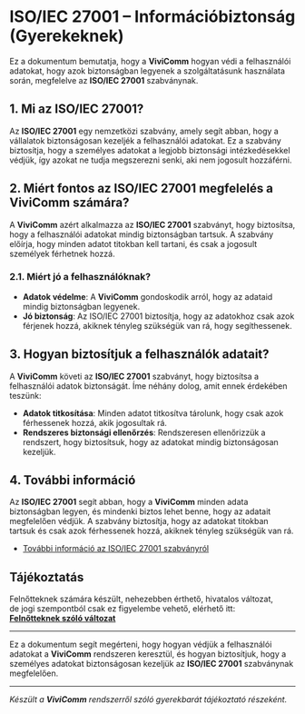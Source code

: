 # ISO/IEC 27001 – Információbiztonság (Gyerekeknek)

Ez a dokumentum bemutatja, hogy a **ViviComm** hogyan védi a felhasználói adatokat, hogy azok biztonságban legyenek a szolgáltatásunk használata során, megfelelve az **ISO/IEC 27001** szabványnak.

## 1. Mi az ISO/IEC 27001?

Az **ISO/IEC 27001** egy nemzetközi szabvány, amely segít abban, hogy a vállalatok biztonságosan kezeljék a felhasználói adatokat. Ez a szabvány biztosítja, hogy a személyes adatokat a legjobb biztonsági intézkedésekkel védjük, így azokat ne tudja megszerezni senki, aki nem jogosult hozzáférni.

## 2. Miért fontos az ISO/IEC 27001 megfelelés a **ViviComm** számára?

A **ViviComm** azért alkalmazza az **ISO/IEC 27001** szabványt, hogy biztosítsa, hogy a felhasználói adatokat mindig biztonságban tartsuk. A szabvány előírja, hogy minden adatot titokban kell tartani, és csak a jogosult személyek férhetnek hozzá.

### **2.1. Miért jó a felhasználóknak?**

- **Adatok védelme**: A **ViviComm** gondoskodik arról, hogy az adataid mindig biztonságban legyenek.
- **Jó biztonság**: Az ISO/IEC 27001 biztosítja, hogy az adatokhoz csak azok férjenek hozzá, akiknek tényleg szükségük van rá, hogy segíthessenek.

## 3. Hogyan biztosítjuk a felhasználók adatait?

A **ViviComm** követi az **ISO/IEC 27001** szabványt, hogy biztosítsa a felhasználói adatok biztonságát. Íme néhány dolog, amit ennek érdekében teszünk:

- **Adatok titkosítása**: Minden adatot titkosítva tárolunk, hogy csak azok férhessenek hozzá, akik jogosultak rá.
- **Rendszeres biztonsági ellenőrzés**: Rendszeresen ellenőrizzük a rendszert, hogy biztosítsuk, hogy az adatokat mindig biztonságosan kezeljük.

## 4. További információ

Az **ISO/IEC 27001** segít abban, hogy a **ViviComm** minden adata biztonságban legyen, és mindenki biztos lehet benne, hogy az adatait megfelelően védjük. A szabvány biztosítja, hogy az adatokat titokban tartsuk és csak azok férhessenek hozzá, akiknek tényleg szükségük van rá.

- [További információ az ISO/IEC 27001 szabványról](https://www.iso.org/isoiec-27001-information-security.html)

## Tájékoztatás

Felnőtteknek számára készült, nehezebben érthető, hivatalos változat,<br/> de jogi szempontból csak ez figyelembe vehető, elérhető itt:  
[**Felnőtteknek szóló változat**](../adult/iso-iec-27001-compliance.md)

---

Ez a dokumentum segít megérteni, hogy hogyan védjük a felhasználói adatokat a **ViviComm** rendszeren keresztül, és hogyan biztosítjuk, hogy a személyes adatokat biztonságosan kezeljük az **ISO/IEC 27001** szabványnak megfelelően.

---

*Készült a **ViviComm** rendszerről szóló gyerekbarát tájékoztató részeként.*
